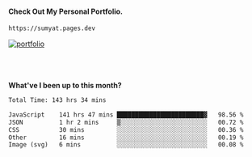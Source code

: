 #### Check Out My Personal Portfolio.
````bash
https://sumyat.pages.dev
````

<a href='https://sumyat.pages.dev/'>
    <img src='https://github.com/sumyat-aung/sumyat-aung/assets/108873224/c9b4f2be-c585-4dd3-84e1-692c3854a6d8' alt='portfolio' align='center' />
</a>


<br />
<br />


<br />
<br />

**What've I been up to this month?**

<!--START_SECTION:waka-->

```txt
Total Time: 143 hrs 34 mins

JavaScript    141 hrs 47 mins ████████████████████████▓   98.56 %
JSON          1 hr 2 mins     ▒░░░░░░░░░░░░░░░░░░░░░░░░   00.72 %
CSS           30 mins         ░░░░░░░░░░░░░░░░░░░░░░░░░   00.36 %
Other         16 mins         ░░░░░░░░░░░░░░░░░░░░░░░░░   00.19 %
Image (svg)   6 mins          ░░░░░░░░░░░░░░░░░░░░░░░░░   00.08 %
```

<!--END_SECTION:waka-->





